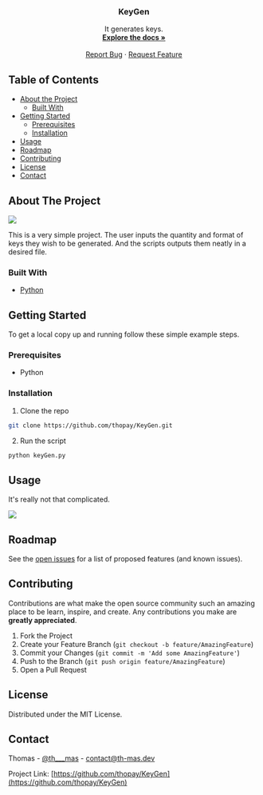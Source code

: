 <!-- PROJECT LOGO -->
<br />
<p align="center">

  <h3 align="center">KeyGen</h3>

  <p align="center">
    It generates keys.
    <br />
    <a href="https://github.com/thopay/KeyGen/"><strong>Explore the docs »</strong></a>
    <br />
    <br />
    <a href="https://github.com/thopay/KeyGen/">Report Bug</a>
    ·
    <a href="https://github.com/thopay/KeyGen/">Request Feature</a>
  </p>
</p>



<!-- TABLE OF CONTENTS -->
## Table of Contents

* [About the Project](#about-the-project)
  * [Built With](#built-with)
* [Getting Started](#getting-started)
  * [Prerequisites](#prerequisites)
  * [Installation](#installation)
* [Usage](#usage)
* [Roadmap](#roadmap)
* [Contributing](#contributing)
* [License](#license)
* [Contact](#contact)



<!-- ABOUT THE PROJECT -->
## About The Project

<img src="https://media.discordapp.net/attachments/562041975797317643/740973236526907422/unknown.png">

This is a very simple project. The user inputs the quantity and format of keys they wish to be generated. And the scripts outputs them neatly in a desired file.

### Built With
* [Python](https://www.python.org)


<!-- GETTING STARTED -->
## Getting Started

To get a local copy up and running follow these simple example steps.

### Prerequisites

* Python

### Installation

1. Clone the repo
```sh
git clone https://github.com/thopay/KeyGen.git
```
2. Run the script
```sh
python keyGen.py
```



<!-- USAGE EXAMPLES -->
## Usage

It's really not that complicated.

<img src="https://media.discordapp.net/attachments/562041975797317643/740973236526907422/unknown.png">


<!-- ROADMAP -->
## Roadmap

See the [open issues](https://github.com/th-ms/KeyGen/issues) for a list of proposed features (and known issues).



<!-- CONTRIBUTING -->
## Contributing

Contributions are what make the open source community such an amazing place to be learn, inspire, and create. Any contributions you make are **greatly appreciated**.

1. Fork the Project
2. Create your Feature Branch (`git checkout -b feature/AmazingFeature`)
3. Commit your Changes (`git commit -m 'Add some AmazingFeature'`)
4. Push to the Branch (`git push origin feature/AmazingFeature`)
5. Open a Pull Request



<!-- LICENSE -->
## License

Distributed under the MIT License.



<!-- CONTACT -->
## Contact

Thomas - [@th___mas](https://twitter.com/th___mas) - contact@th-mas.dev

Project Link: [https://github.com/thopay/KeyGen](https://github.com/thopay/KeyGen)
